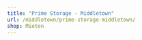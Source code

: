 ```yaml
---
title: "Prime Storage - Middletown"
url: /middletown/prime-storage-middletown/
shop: Mieten
---
```

